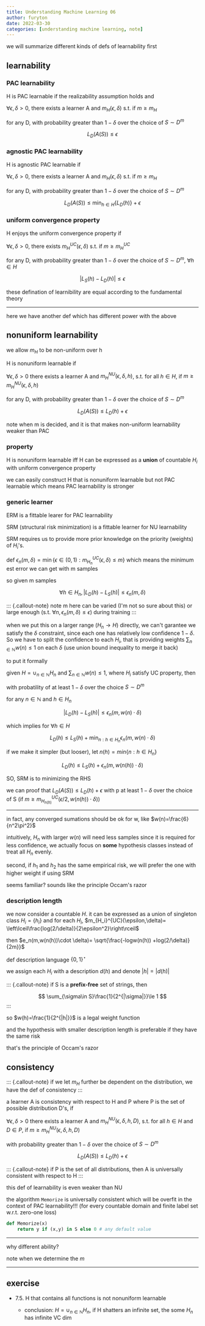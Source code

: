 ```yaml
---
title: Understanding Machine Learning 06
author: furyton
date: 2022-03-30
categories: [understanding machine learning, note]
---
```


we will summarize different kinds of defs of learnability first

## learnability

### PAC learnability

H is PAC learnable if the realizability assumption holds and

$\forall \epsilon,\delta\gt 0$, there exists a learner A and $m_H(\epsilon,\delta)$ s.t. if $m\ge m_H$

for any D, with probability greater than $1-\delta$ over the choice of $S\sim D^m$

$$
L_D(A(S))\le \epsilon
$$

### agnostic PAC learnability

H is agnostic PAC learnable if

$\forall \epsilon,\delta\gt 0$, there exists a learner A and $m_H(\epsilon,\delta)$ s.t. if $m\ge m_H$

for any D, with probability greater than $1-\delta$ over the choice of $S\sim D^m$

$$
L_D(A(S))\le \min_{h\in H}\{L_D(h)\}+\epsilon
$$

### uniform convergence property

H enjoys the uniform convergence property if

$\forall \epsilon,\delta \gt 0$, there exists $m_H^{UC}(\epsilon, \delta)$ s.t. if $m\ge m_H^{UC}$

for any D, with probability greater than $1-\delta$ over the choice of $S\sim D^m$, $\forall h\in H$

$$
|L_S(h) - L_D(h)|\le\epsilon
$$

these defination of learnibility are equal according to the fundamental theory

---

here we have another def which has different power with the above

## nonuniform learnability

we allow $m_H$ to be non-uniform over h

H is nonuniform learnable if

$\forall \epsilon,\delta\gt 0$ there exists a learner A and $m_H^{NU}(\epsilon,\delta,h)$, s.t. for all $h\in H$, if $m\ge m_H^{NU}(\epsilon,\delta,h)$

for any D, with probability greater than $1-\delta$ over the choice of $S\sim D^m$

$$
L_D(A(S))\le L_D(h)+\epsilon
$$

note when m is decided, and it is that makes non-uniform learnability weaker than PAC

### property

H is nonuniform learnable iff H can be expressed as a **union** of countable $H_i$ with uniform convergence property

we can easily construct H that is nonuniform learnable but not PAC learnable which means PAC learnability is stronger

### generic learner

ERM is a fittable learer for PAC learnability

SRM (structural risk minimization) is a fittable learner for NU learnability

SRM requires us to provide more prior knowledge on the priority (weights) of $H_i$'s.

def $\epsilon_n(m,\delta)=\min\{\epsilon\in (0,1):m_{H_n}^{UC}(\epsilon,\delta)\le m\}$ which means the minimum est error we can get with m samples

so given m samples

$$
\forall h\in H_n,|L_D(h)-L_S(h)|\le \epsilon_n(m,\delta)
$$

::: {.callout-note}
note m here can be varied (I'm not so sure about this) or large enough (s.t. $\forall n,\epsilon_n(m,\delta)\le \epsilon$) during training
:::

when we put this on a larger range ($H_n\rightarrow H$) directly, we can't garantee we satisfy the $\delta$ constraint, since each one has relatively low confidence $1-\delta$. So we have to split the confidence to each $H_i$, that is providing weights $\sum_{n\in\mathbb{N}}w(n)\le 1$ on each $\delta$ (use union bound inequality to merge it back)

to put it formally

given $H=\cup_{n\in\mathbb{N}}H_n$ and $\sum_{n\in\mathbb{N}}w(n)\le 1$, where $H_i$ satisfy UC property, then

with probatility of at least $1-\delta$ over the choice $S\sim D^m$

for any $n\in\mathbb{N}$ and $h\in H_n$

$$
|L_D(h)-L_S(h)|\le \epsilon_n(m,w(n)\cdot \delta)
$$

which implies for $\forall h\in H$

$$
L_D(h)\le L_S(h)+\min_{n:h\in H_n}\epsilon_n(m,w(n)\cdot\delta)
$$

if we make it simpler (but looser), let $n(h)=min\{n:h\in H_n\}$

$$
L_D(h)\le L_S(h)+\epsilon_n(m,w(n(h))\cdot\delta)
$$

SO, SRM is to minimizing the RHS

we can proof that $L_D(A(S))\le L_D(h)+\epsilon$ with p at least $1-\delta$ over the choice of S (if $m\ge m_{H_{n(h)}}^{UC}(\epsilon/2,w(n(h))\cdot \delta)$)

---

in fact, any converged sumations should be ok for w, like $w(n)=\frac{6}{n^2\pi^2}$

intuitively, $H_n$ with larger $w(n)$ will need less samples since it is required for less confidence, we actually focus on **some** hypothesis classes instead of treat all $H_n$ evenly.

second, if $h_1$ and $h_2$ has the same empirical risk, we will prefer the one with higher weight if using SRM

seems familiar? sounds like the principle Occam's razor

### description length

we now consider a countable $H$. it can be expressed as a union of singleton class $H_i=\{h_i\}$ and for each $H_i$, $m_{H_i}^{UC}(\epsilon,\delta)= \left\lceil\frac{log(2/\delta)}{2\epsilon^2}\right\rceil$

then $e_n(m,w(n(h))\cdot \delta)= \sqrt{\frac{-logw(n(h)) +log(2/\delta)}{2m}}$

def description language $\{0,1\}^\star$

we assign each $H_i$ with a description $d(h)$ and denote $|h|=|d(h)|$

::: {.callout-note}
if S is a **prefix-free** set of strings, then

$$
\sum_{\sigma\in S}\frac{1}{2^{|\sigma|}}\le 1
$$
:::

so $w(h)=\frac{1}{2^{|h|}}$ is a legal weight function

and the hypothesis with smaller description length is preferable if they have the same risk

that's the principle of Occam's razor

## consistency

::: {.callout-note}
if we let $m_H$ further be dependent on the distribution, we have the def of consistency
:::

a learner A is consistency with respect to H and P where P is the set of possible distribution D's, if

$\forall \epsilon,\delta\gt 0$ there exists a learner A and $m_H^{NU}(\epsilon,\delta,h,D)$, s.t. for all $h\in H$ and $D\in P$, if $m\ge m_H^{NU}(\epsilon,\delta,h,D)$

with probability greater than $1-\delta$ over the choice of $S\sim D^m$

$$
L_D(A(S))\le L_D(h)+\epsilon
$$

::: {.callout-note}
if P is the set of all distributions, then A is universally consistent with respect to H
:::

this def of learnability is even weaker than NU

the algorithm `Memorize` is universally consistent which will be overfit in the context of PAC learnability!!! (for every countable domain and finite label set w.r.t. zero-one loss)

```python
def Memorize(x)
    return y if (x,y) in S else 0 # any default value 
```

---

why different ability?

note when we determine the $m$

---

## exercise

- 7.5. H that contains all functions is not nonuniform learnable

  - conclusion: $H=\cup_{n\in\mathbb{N}}H_n$, if H shatters an infinite set, the some $H_n$ has infinite VC dim
